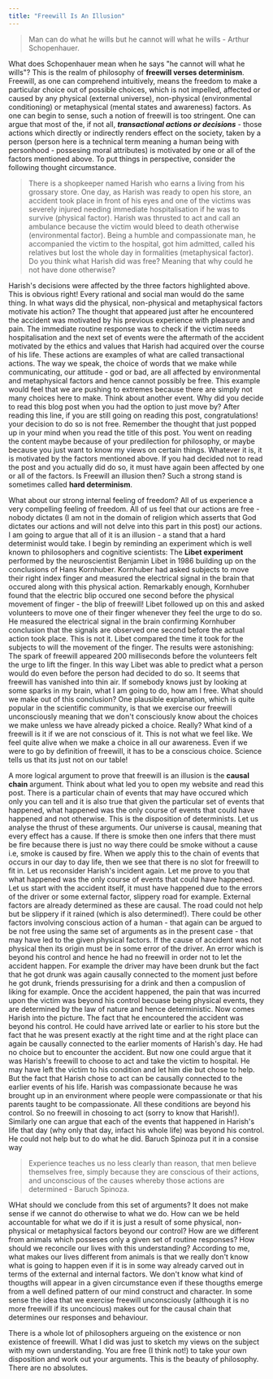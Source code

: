 ```yaml
---
title: "Freewill Is An Illusion"
---
```

> Man can do what he wills but he cannot will what he wills - Arthur Schopenhauer.   
  
What does Schopenhauer mean when he says "he cannot will what he wills"? This is the realm of philosophy of **freewill verses determinism**. Freewill, as one can comprehend intuitively, means the freedom to make a particular choice out of possible choices, which is not impelled, affected or caused by any physical (external universe), non-physical (environmental conditioning) or metaphysical (mental states and awareness) factors. As one can begin to sense, such a notion of freewill is too stringent. One can argue that most of the, if not all, **_transactional actions or decisions_** - those actions which directly or indirectly renders effect on the society, taken by a person (person here is a technical term meaning a human being with personhood - possesing moral attributes) is motivated by one or all of the factors mentioned above. To put things in perspective, consider the following thought circumstance.   

> There is a shopkeeper named Harish who earns a living from his grossary store. One day, as Harish was ready to open his store, an accident took place in front of his eyes and one of the victims was severely injured needing immediate hospitalisation if he was to survive (physical factor). Harish was thrusted to act and call an ambulance because the victim would bleed to death otherwise (environmental factor). Being a humble and compassionate man, he accompanied the victim to the hospital, got him admitted, called his relatives but lost the whole day in formalities (metaphysical factor). Do you think what Harish did was free? Meaning that why could he not have done otherwise?   

Harish's decisions were affected by the three factors highlighted above. This is obvious right! Every rational and social man would do the same thing. In what ways did the physical, non-physical and metaphysical factors motivate his action? The thought that appeared just after he encountered the accident was motivated by his previous experience with pleasure and pain. The immediate routine response was to check if the victim needs hospitalisation and the next set of events were the aftermath of the accident motivated by the ethics and values that Harish had acquired over the course of his life. These actions are examples of what are called transactional actions. The way we speak, the choice of words that we make while communicating, our attitude - god or bad, are all affected by environmental and metaphysical factors and hence cannot possibly be free. This example would feel that we are pushing to extremes because there are simply not many choices here to make. Think about another event. Why did you decide to read this blog post when you had the option to just move by? After reading this line, if you are still going on reading this post, congratulations! your decision to do so is not free. Remember the thought that just popped up in your mind when you read the title of this post. You went on reading the content maybe because of your predilection for philosophy, or maybe because you just want to know my views on certain things. Whatever it is, it is motivated by the factors mentioned above. If you had decided not to read the post and you actually did do so, it must have again been affected by one or all of the factors. Is Freewill an illusion then? Such a strong stand is sometimes called **hard determinism**.   

What about our strong internal feeling of freedom? All of us experience a very compelling feeling of freedom. All of us feel that our actions are free - nobody dictates (I am not in the domain of religion which asserts that God dictates our actions and will not delve into this part in this post) our actions. I am going to argue that all of it is an illusion - a stand that a hard determinist would take. I begin by reminding an experiment which is well known to philosophers and cognitive scientists: The **Libet experiment** performed by the neuroscientist Benjamin Libet in 1986 building up on the conclusions of Hans Kornhuber. Kornhuber had asked subjects to move their right index finger and measured the electrical signal in the brain that occured along with this physical action. Remarkably enough, Kornhuber found that the electric blip occured one second before the physical movement of finger - the blip of freewill! Libet followed up on this and asked volunteers to move one of their finger whenever they feel the urge to do so. He measured the electrical signal in the brain confirming Kornhuber conclusion that the signals are observed one second before the actual action took place. This is not it. Libet compared the time it took for the subjects to will the movement of the finger. The results were astonishing: The spark of freewill appeared 200 milliseconds before the volunteers felt the urge to lift the finger. In this way Libet was able to predict what a person would do even before the person had decided to do so. It seems that freewill has vanished into thin air. If somebody knows just by looking at some sparks in my brain, what I am going to do, how am I free. What should we make out of this conclusion? One plausible explanation, which is quite popular in the scientific community, is that we exercise our freewill unconsciously meaning that we don't consciously know about the choices we make unless we have already picked a choice. Really? What kind of a freewill is it if we are not conscious of it. This is not what we feel like. We feel quite alive when we make a choice in all our awareness. Even if we were to go by definition of freewill, it has to be a conscious choice. Science tells us that its just not on our table!  

A more logical argument to prove that freewill is an illusion is the **causal chain** argument. Think about what led you to open my website and read this post. There is a particular chain of events that may have occured which only you can tell and it is also true that given the particular set of events that happened, what happened was the only course of events that could have happened and not otherwise. This is the disposition of determinists. Let us analyse the thrust of these arguments. Our universe is causal, meaning that every effect has a cause. If there is smoke then one infers that there must be fire because there is just no way there could be smoke without a cause i.e, smoke is caused by fire. When we apply this to the chain of events that occurs in our day to day life, then we see that there is no slot for freewill to fit in. Let us reconsider Harish's incident again. Let me prove to you that what happened was the only course of events that could have happened. Let us start with the accident itself, it must have happened due to the errors of the driver or some external factor, slippery road for example. External factors are already determined as these are causal. The road could not help but be slippery if it rained (which is also determined!). There could be other factors involving conscious action of a human - that again can be argued to be not free using the same set of arguments as in the present case - that may have led to the given physical factors. If the cause of accident was not physical then its origin must be in some error of the driver. An error which is beyond his control and hence he had no freewill in order not to let the accident happen. For example the driver may have been drunk but the fact that he got drunk was again causally connected to the moment just before he got drunk, friends pressurising for a drink and then a compuslion of liking for example. Once the accident happened, the pain that was incurred upon the victim was beyond his control becuase being physical events, they are determined by the law of nature and hence deterministic. Now comes Harish into the picture. The fact that he encountered the accident was beyond his control. He could have arrived late or earlier to his store but the fact that he was present exactly at the right time and at the right place can again be causally connected to the earlier moments of Harish's day. He had no choice but to encounter the accident. But now one could argue that it was Harish's freewill to choose to act and take the victim to hospital. He may have left the victim to his condition and let him die but chose to help. But the fact that Harish chose to act can be causally connected to the earlier events of his life. Harish was compassionate because he was brought up in an environment where people were compassionate or that his parents taught to be compassionate. All these conditions are beyond his control. So no freewill in chosoing to act (sorry to know that Harish!). Similarly one can argue that each of the events that happened in Harish's life that day (why only that day, infact his whole life) was beyond his control. He could not help but to do what he did. Baruch Spinoza put it in a consise way  
> Experience teaches us no less clearly than reason, that men believe themselves free, simply because they are conscious of their actions, and unconscious of the causes whereby those actions are determined - Baruch Spinoza.  

WHat should we conclude from this set of arguments? It does not make sense if we cannot do otherwise to what we do. How can we be held accountable for what we do if it is just a result of some physical, non-physical or metaphysical factors beyond our control? How are we different from animals which posseses only a given set of routine responses? How should we reconcile our lives with this understanding? According to me, what makes our lives different from animals is that we really don't know what is going to happen even if it is in some way already carved out in terms of the external and internal factors. We don't know what kind of thougths will appear in a given circumstance even if these thougths emerge from a well defined pattern of our mind construct and character. In some sense the idea that we exercise freewill unconsciously (although it is no more freewill if its unconcious) makes out for the causal chain that determines our responses and behaviour.  
  
There is a whole lot of philosophers argueing on the existence or non existence of freewill. What I did was just to sketch my views on the subject with my own understanding.  You are free (I think not!) to take your own disposition and work out your arguments. This is the beauty of philosophy. There are no absolutes.               

